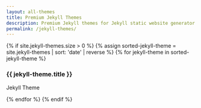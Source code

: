 ```yaml
---
layout: all-themes
title: Premium Jekyll Themes
description: Premium Jekyll themes for Jekyll static website generator.
permalink: /jekyll-themes/
---
```

{% if site.jekyll-themes.size > 0 %}
{% assign sorted-jekyll-theme = site.jekyll-themes | sort: 'date' | reverse %}
  {% for jekyll-theme in sorted-jekyll-theme %}
  <div class="col col-4 col-t-12">
    <article class="theme">
      <a class="theme-image fadein" href="{{jekyll-theme.preview}}" target="_blank" rel="noopener" title="{{jekyll-theme.title}} – Jekyll Theme" aria-label="{{jekyll-theme.title}} – Jekyll Theme" style="background-image: url('{{ site.baseurl }}/img/themes/{{ jekyll-theme.image }}')"></a>
      <div class="product-head">
        <h3 class="product-head__title">{{ jekyll-theme.title }}</h3>
        <p class="product-head__subtitle">Jekyll Theme</p>
      </div>
    </article>
  </div>
  {% endfor %}
{% endif %}